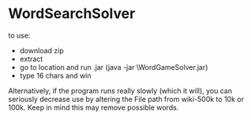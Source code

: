 ﻿# WordSearchSolver
to use:
- download zip
- extract
- go to location and run .jar (java -jar \WordGameSolver.jar)
- type 16 chars and win

Alternatively, if the program runs really slowly (which it will), you can seriously decrease use by altering the File path from wiki-500k to 10k or 100k. Keep in mind this may remove possible words.
